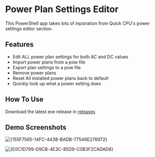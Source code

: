 # Power Plan Settings Editor

This PowerShell app takes lots of inpsiration from Quick CPU's power settings editor section. 

## Features
- Edit ALL power plan settings for both AC and DC values
- Import power plans from a pow file
- Export plan settings to a pow file
- Remove power plans
- Reset All installed power plans back to default
- Quickly look up what a power setting does

## How To Use
Download the latest exe release in [releases](https://github.com/zoicware/PowerPlanSettingsEditor/releases)

## Demo Screenshots
![{155F7565-14FC-4438-BADB-77546E276972}](https://github.com/user-attachments/assets/e64ddda6-9ab2-4f5a-8271-635e344ef47a)

![{E0C1D799-D9CB-4E3C-85D9-C0B3F2CADAD8}](https://github.com/user-attachments/assets/539ba73e-198f-4ecc-8d87-3c8adce60982)

